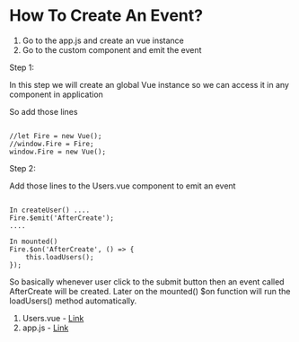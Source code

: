 # How To Create An Event?

1. Go to the app.js and create an vue instance
2. Go to the custom component and emit the event

Step 1:

In this step we will create an global Vue instance so we can access it in any component in application

So add those lines

~~~~

//let Fire = new Vue();
//window.Fire = Fire;
window.Fire = new Vue();

~~~~

Step 2:

Add those lines to the Users.vue component to emit an event

~~~~

In createUser() ....
Fire.$emit('AfterCreate');
....

In mounted()
Fire.$on('AfterCreate', () => {
	this.loadUsers();
});

~~~~

So basically whenever user click to the submit button then an event called AfterCreate will be created. 
Later on the mounted() $on function will run the loadUsers() method automatically. 

1. Users.vue - [Link](../resources/assets/js/components/Users.vue)
2. app.js - [Link](../resources/assets/js/app.js)